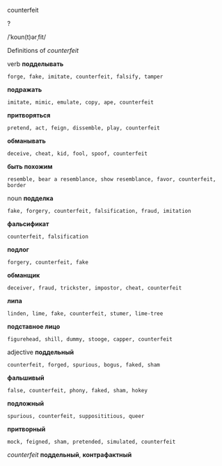 counterfeit

?

/ˈkoun(t)ərˌfit/

Definitions of _counterfeit_

verb
**подделывать**

    forge, fake, imitate, counterfeit, falsify, tamper
**подражать**

    imitate, mimic, emulate, copy, ape, counterfeit
**притворяться**

    pretend, act, feign, dissemble, play, counterfeit
**обманывать**

    deceive, cheat, kid, fool, spoof, counterfeit
**быть похожим**

    resemble, bear a resemblance, show resemblance, favor, counterfeit, border

noun
**подделка**

    fake, forgery, counterfeit, falsification, fraud, imitation
**фальсификат**

    counterfeit, falsification
**подлог**

    forgery, counterfeit, fake
**обманщик**

    deceiver, fraud, trickster, impostor, cheat, counterfeit
**липа**

    linden, lime, fake, counterfeit, stumer, lime-tree
**подставное лицо**

    figurehead, shill, dummy, stooge, capper, counterfeit

adjective
**поддельный**

    counterfeit, forged, spurious, bogus, faked, sham
**фальшивый**

    false, counterfeit, phony, faked, sham, hokey
**подложный**

    spurious, counterfeit, supposititious, queer
**притворный**

    mock, feigned, sham, pretended, simulated, counterfeit

_counterfeit_
**поддельный**, **контрафактный**